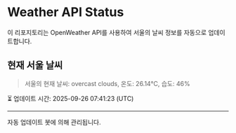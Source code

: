 
# Weather API Status

이 리포지토리는 OpenWeather API를 사용하여 서울의 날씨 정보를 자동으로 업데이트합니다.

## 현재 서울 날씨
> 서울의 현재 날씨: overcast clouds, 온도: 26.14°C, 습도: 46%

⏳ 업데이트 시간: 2025-09-26 07:41:23 (UTC)

---
자동 업데이트 봇에 의해 관리됩니다.
